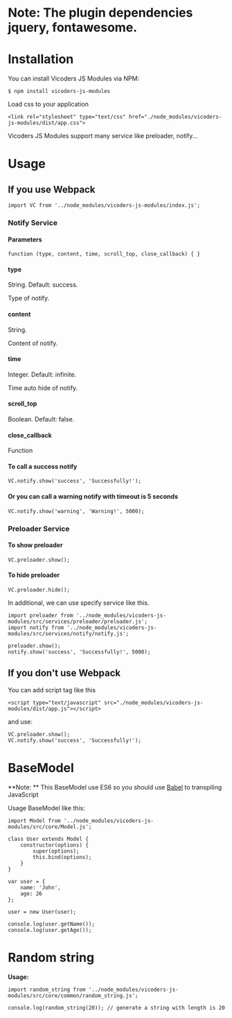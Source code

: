 # Note: The plugin dependencies jquery, fontawesome.

# Installation
You can install Vicoders JS Modules via NPM:
```
$ npm install vicoders-js-modules
```

Load css to your application
```
<link rel="stylesheet" type="text/css" href="./node_modules/vicoders-js-modules/dist/app.css">
```

Vicoders JS Modules support many service like preloader, notify...
# Usage

## If you use Webpack
```
import VC from '../node_modules/vicoders-js-modules/index.js';
```

### Notify Service
#### Parameters
```
function (type, content, time, scroll_top, close_callback) { }
```

#### type
String. Default: success.

Type of notify.

#### content 
String.

Content of notify.

#### time
Integer. Default: infinite.

Time auto hide of notify.

#### scroll_top
Boolean. Default: false.

#### close_callback
Function

#### To call a success notify
```
VC.notify.show('success', 'Successfully!');
``` 

#### Or you can call a warning notify with timeout is 5 seconds
```
VC.notify.show('warning', 'Warning!', 5000);
```

### Preloader Service
#### To show preloader
```
VC.preloader.show();
``` 

#### To hide preloader
```
VC.preloader.hide();
```

In additional, we can use specify service like this.
```
import preloader from '../node_modules/vicoders-js-modules/src/services/preloader/preloader.js';
import notify from '../node_modules/vicoders-js-modules/src/services/notify/notify.js';

preloader.show();
notify.show('success', 'Successfully!', 5000);

```

## If you don't use Webpack

You can add script tag like this
```
<script type="text/javascript" src="./node_modules/vicoders-js-modules/dist/app.js"></script>
```

and use:
```
VC.preloader.show();
VC.notify.show('success', 'Successfully!');
```

# BaseModel

**Note: ** This BaseModel use ES6 so you should use [Babel](https://github.com/babel/babel-loader) to transpiling JavaScript

Usage BaseModel like this:

```
import Model from '../node_modules/vicoders-js-modules/src/core/Model.js';

class User extends Model {
	constructor(options) {
		super(options);
        this.bind(options);
	}
}

var user = {
	name: 'John',
	age: 26
};

user = new User(user);

console.log(user.getName());
console.log(user.getAge());
```

# Random string

**Usage:**

```
import random_string from '../node_modules/vicoders-js-modules/src/core/common/random_string.js';

console.log(random_string(20)); // generate a string with length is 20
```